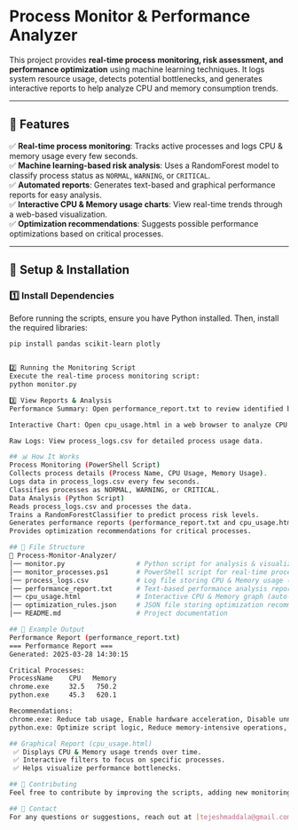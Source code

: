 # **Process Monitor & Performance Analyzer**  
This project provides **real-time process monitoring, risk assessment, and performance optimization** using machine learning techniques. It logs system resource usage, detects potential bottlenecks, and generates interactive reports to help analyze CPU and memory consumption trends.  

---

## **📌 Features**  
✅ **Real-time process monitoring**: Tracks active processes and logs CPU & memory usage every few seconds.  
✅ **Machine learning-based risk analysis**: Uses a RandomForest model to classify process status as `NORMAL`, `WARNING`, or `CRITICAL`.  
✅ **Automated reports**: Generates text-based and graphical performance reports for easy analysis.  
✅ **Interactive CPU & Memory usage charts**: View real-time trends through a web-based visualization.  
✅ **Optimization recommendations**: Suggests possible performance optimizations based on critical processes.  

---

## **🚀 Setup & Installation**  

### **1️⃣ Install Dependencies**  
Before running the scripts, ensure you have Python installed. Then, install the required libraries:  

```sh
pip install pandas scikit-learn plotly


2️⃣ Running the Monitoring Script
Execute the real-time process monitoring script:
python monitor.py

3️⃣ View Reports & Analysis
Performance Summary: Open performance_report.txt to review identified bottlenecks.

Interactive Chart: Open cpu_usage.html in a web browser to analyze CPU & memory trends visually.

Raw Logs: View process_logs.csv for detailed process usage data.

## 📊 How It Works
Process Monitoring (PowerShell Script)
Collects process details (Process Name, CPU Usage, Memory Usage).
Logs data in process_logs.csv every few seconds.
Classifies processes as NORMAL, WARNING, or CRITICAL.
Data Analysis (Python Script)
Reads process_logs.csv and processes the data.
Trains a RandomForestClassifier to predict process risk levels.
Generates performance reports (performance_report.txt and cpu_usage.html).
Provides optimization recommendations for critical processes.

## 📂 File Structure
📁 Process-Monitor-Analyzer/
│── monitor.py                  # Python script for analysis & visualization  
│── monitor_processes.ps1       # PowerShell script for real-time process monitoring  
│── process_logs.csv            # Log file storing CPU & Memory usage (auto-generated)  
│── performance_report.txt      # Text-based performance analysis report (auto-generated)  
│── cpu_usage.html              # Interactive CPU & Memory graph (auto-generated)  
│── optimization_rules.json     # JSON file storing optimization recommendations  
│── README.md                   # Project documentation  

## 📌 Example Output
Performance Report (performance_report.txt)
=== Performance Report ===
Generated: 2025-03-28 14:30:15

Critical Processes:
ProcessName    CPU   Memory
chrome.exe     32.5   750.2
python.exe     45.3   620.1

Recommendations:
chrome.exe: Reduce tab usage, Enable hardware acceleration, Disable unnecessary extensions
python.exe: Optimize script logic, Reduce memory-intensive operations, Use multiprocessing

## Graphical Report (cpu_usage.html)
 ✅ Displays CPU & Memory usage trends over time.
 ✅ Interactive filters to focus on specific processes.
 ✅ Helps visualize performance bottlenecks.

## 📢 Contributing
Feel free to contribute by improving the scripts, adding new monitoring metrics, or refining the ML model. Fork the repo, make changes, and submit a pull request!

## 📧 Contact
For any questions or suggestions, reach out at [tejeshmaddala@gmail.com].
